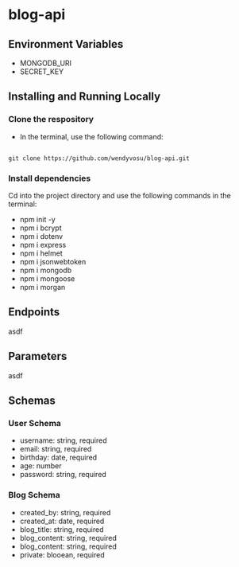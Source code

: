 # blog-api

Environment Variables
-
- MONGODB_URI
- SECRET_KEY

Installing and Running Locally
-
### Clone the respository
- In the terminal, use the following command: 

<code>
git clone https://github.com/wendyvosu/blog-api.git
</code>

### Install dependencies
Cd into the project directory and use the following commands in the terminal: 

- npm init -y
- npm i bcrypt
- npm i dotenv
- npm i express
- npm i helmet
- npm i jsonwebtoken
- npm i mongodb
- npm i mongoose
- npm i morgan

Endpoints
-
asdf

Parameters
-
asdf

Schemas
-
### User Schema
- username: string, required
- email: string, required
- birthday: date, required
- age: number
- password: string, required

### Blog Schema
- created_by: string, required
- created_at: date, required
- blog_title: string, required
- blog_content: string, required
- blog_content: string, required
- private: blooean, required
